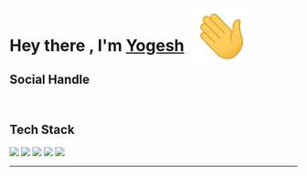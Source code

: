 <html>
<h1>Hey there , I'm <a href="https://github.com/mokalyogesh113">Yogesh</a> 
<img src="hi.gif" alt="" width="100px" style="position:relative;top:20px; left:10px; max-width: 50%;">
</h1>



<h2>Social Handle</h2>
<a href="https://www.linkedin.com/in/mokalyogesh113/" target="_blank" ><img
        src="https://img.shields.io/badge/mokalyogesh113-30302f?style=flat&logo=linkedin" alt=""></a>
<a href="https://twitter.com/yogeshmokal4" target="_blank" ><img
        src="https://img.shields.io/badge/@yogeshmokal4-30302f?style=flat&logo=twitter" alt=""></a>
<a href="mailto:mokalyogesh113@gmail.com" target="_blank" ><img
        src="https://img.shields.io/badge/@mokalyogesh113@gmail.com-30302f?style=flat&logo=gmail" alt=""></a>
<a href="https://www.instagram.com/tricky__mind.me" target="_blank" ><img src="https://img.shields.io/badge/@tricky__mind.me-30302f?style=flat&logo=instagram" alt=""></a>
<a href="http://t.me/mokalyogesh113"  target="_blank" ><img src="https://img.shields.io/badge/mokalyogesh113-30302f?style=flat&logo=telegram" alt=""></a>

<h2>Tech Stack<img id="typing-man"
        src="https://emojipedia-us.s3.amazonaws.com/source/skype/289/man-technologist_1f468-200d-1f4bb.png" width="40px"
        style="position: relative;top: 7px;" alt=""></h2>
<p>
    <img src="https://img.shields.io/badge/C-00599C?style=for-the-badge&logo=C&logoColor=white" />
    <img src="https://img.shields.io/badge/C%2B%2B-00599C?style=for-the-badge&logo=C%2B%2B&logoColor=white" />
    <img src="https://img.shields.io/badge/Python-3776AB?style=for-the-badge&logo=python&logoColor=white" />
    <img src="https://img.shields.io/badge/HTML-FF4500?style=for-the-badge&logo=html5&logoColor=white" />
    <img src="https://img.shields.io/badge/CSS-0081CB?&style=for-the-badge&logo=css3&logoColor=white" />
    <!-- <img src="https://img.shields.io/badge/JavaScript-F7DF1E?style=for-the-badge&logo=javascript&logoColor=black"/> -->
    <!-- <img src="https://img.shields.io/badge/Bootstrap-563D7C?style=for-the-badge&logo=bootstrap&logoColor=white"/> -->
    <!-- <img src="https://img.shields.io/badge/Bulma-00C7B7?style=for-the-badge&logo=bulma&logoColor=white"/> -->
    <!-- <img src="https://img.shields.io/badge/Django-092E20?style=for-the-badge&logo=django&logoColor=white"/> -->
    <!-- <br> -->
    <!-- <img src="https://img.shields.io/badge/Flask-000000?style=for-the-badge&logo=flask&logoColor=white"/> -->
    <!-- <img src="https://img.shields.io/badge/postgres-0B96B2?style=for-the-badge&logo=postgresql&logoColor=white"/> -->
    <!-- <img src="https://img.shields.io/badge/SQLite-07405E?style=for-the-badge&logo=sqlite&logoColor=white"/> -->
</p>
<hr style="height:1px;">
<br>
<img src="https://github-readme-stats.vercel.app/api/top-langs/?username=mokalyogesh113&theme=outrun" alt="">

</html>
